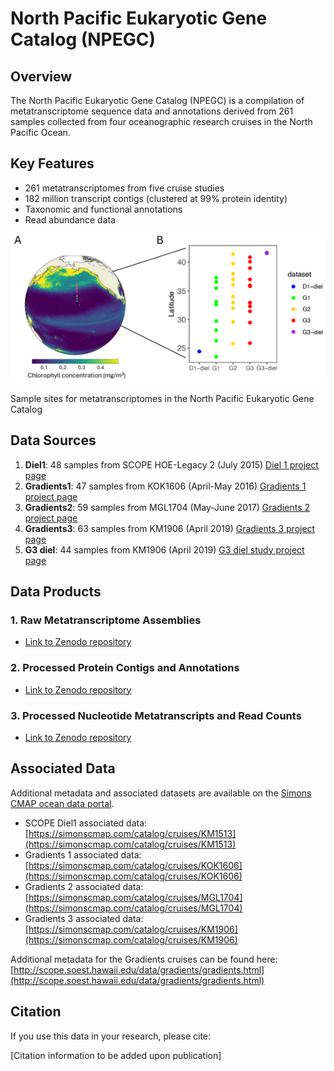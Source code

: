 # North Pacific Eukaryotic Gene Catalog (NPEGC)

## Overview

The North Pacific Eukaryotic Gene Catalog (NPEGC) is a compilation of metatranscriptome sequence data and annotations derived from 261 samples collected from four oceanographic research cruises in the North Pacific Ocean. 
## Key Features

- 261 metatranscriptomes from five cruise studies
- 182 million transcript contigs (clustered at 99% protein identity)
- Taxonomic and functional annotations
- Read abundance data


![NPEGC cruise tracks](https://github.com/armbrustlab/NPac_euk_gene_catalog/blob/main/images/fig1_cruise_tracks.png)

Sample sites for metatranscriptomes in the North Pacific Eukaryotic Gene Catalog

## Data Sources

1. **Diel1**: 48 samples from SCOPE HOE-Legacy 2 (July 2015) [Diel 1 project page](https://github.com/armbrustlab/NPac_euk_gene_catalog/blob/main/projects/Diel1/README.md)
2. **Gradients1**: 47 samples from KOK1606 (April-May 2016) [Gradients 1 project page](https://github.com/armbrustlab/NPac_euk_gene_catalog/blob/main/projects/G1PA/README.md)
3. **Gradients2**: 59 samples from MGL1704 (May-June 2017) [Gradients 2 project page](https://github.com/armbrustlab/NPac_euk_gene_catalog/blob/main/projects/G2PA/README.md)
4. **Gradients3**: 63 samples from KM1906 (April 2019) [Gradients 3 project page](https://github.com/armbrustlab/NPac_euk_gene_catalog/blob/main/projects/G3PA/README.md)
5. **G3 diel**: 44 samples from KM1906 (April 2019) [G3 diel study project page](https://github.com/armbrustlab/NPac_euk_gene_catalog/blob/main/projects/G3PA_diel/README.md)

## Data Products

### 1. Raw Metatranscriptome Assemblies
- [Link to Zenodo repository](https://zenodo.org/records/10699458)

### 2. Processed Protein Contigs and Annotations
- [Link to Zenodo repository](https://zenodo.org/records/10472590)

### 3. Processed Nucleotide Metatranscripts and Read Counts
- [Link to Zenodo repository](https://zenodo.org/records/10570449)


## Associated Data

Additional metadata and associated datasets are available on the [Simons CMAP ocean data portal](https://simonscmap.com/).

- SCOPE Diel1 associated data: [https://simonscmap.com/catalog/cruises/KM1513](https://simonscmap.com/catalog/cruises/KM1513)
- Gradients 1 associated data: [https://simonscmap.com/catalog/cruises/KOK1606](https://simonscmap.com/catalog/cruises/KOK1606)
- Gradients 2 associated data: [https://simonscmap.com/catalog/cruises/MGL1704](https://simonscmap.com/catalog/cruises/MGL1704)
- Gradients 3 associated data: [https://simonscmap.com/catalog/cruises/KM1906](https://simonscmap.com/catalog/cruises/KM1906)

Additional metadata for the Gradients cruises can be found here: [http://scope.soest.hawaii.edu/data/gradients/gradients.html](http://scope.soest.hawaii.edu/data/gradients/gradients.html)

## Citation

If you use this data in your research, please cite:

[Citation information to be added upon publication]
